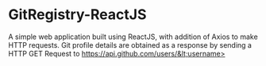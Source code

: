 # GitRegistry-ReactJS
A simple web application built using ReactJS, with addition of Axios to make HTTP requests. Git profile details are obtained as a response by sending a HTTP GET Request to https://api.github.com/users/&lt;username>
